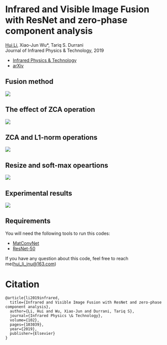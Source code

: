 # Infrared and Visible Image Fusion with ResNet and zero-phase component analysis

[Hui Li](https://hli1221.github.io/), Xiao-Jun Wu*, Tariq S. Durrani  
Journal of Infrared Physics & Technology, 2019

- [Infrared Physics & Technology](https://www.sciencedirect.com/science/article/pii/S1350449519301525) 
- [arXiv](https://arxiv.org/abs/1806.07119)

## Fusion method
![](https://github.com/hli1221/imagefusion_resnet50/blob/master/figures/framework.png)

## The effect of ZCA operation
![](https://github.com/hli1221/imagefusion_resnet50/blob/master/figures/zca_operation.png)

## ZCA and L1-norm operations
![](https://github.com/hli1221/imagefusion_resnet50/blob/master/figures/zca_l1norm.png)

## Resize and soft-max opeartions
![](https://github.com/hli1221/imagefusion_resnet50/blob/master/figures/soft_max.png)


## Experimental results
![](https://github.com/hli1221/imagefusion_resnet50/blob/master/figures/results.png)

## Requirements
You will need the following tools to run this codes:
- [MatConvNet](http://www.vlfeat.org/matconvnet/)
- [ResNet-50](http://www.vlfeat.org/matconvnet/pretrained/)


If you have any question about this code, feel free to reach me(hui_li_jnu@163.com) 

# Citation

```
@article{li2019infrared,
  title={Infrared and Visible Image Fusion with ResNet and zero-phase component analysis},
  author={Li, Hui and Wu, Xiao-Jun and Durrani, Tariq S},
  journal={Infrared Physics \& Technology},
  volume={102},
  pages={103039},
  year={2019},
  publisher={Elsevier}
}
```
